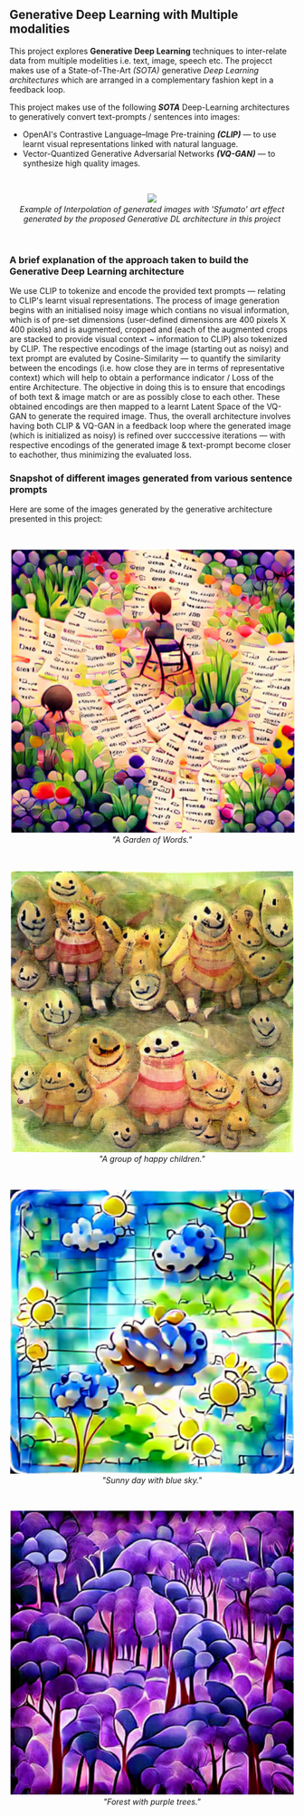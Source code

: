<h2>Generative Deep Learning with Multiple modalities</h2>

This project explores <b>Generative Deep Learning</b> techniques to inter-relate data from multiple modelities i.e. text, image, speech etc. The projecct makes use of a State-of-The-Art <em>(SOTA)</em> generative <em>Deep Learning architectures</em> which are arranged in a complementary fashion kept in a feedback loop.

This project makes use of the following <b><em>SOTA</em></b> Deep-Learning architectures to generatively convert text-prompts / sentences into images:

- OpenAI's Contrastive Language–Image Pre-training <b><em>(CLIP)</em></b> — to use learnt visual representations linked with natural language.
- Vector-Quantized Generative Adversarial Networks <b><em>(VQ-GAN)</em></b> — to synthesize high quality images.

<br>

<p align="center">
  <img src="./generated_examples/interpolation2.gif" />
  <br><em>Example of Interpolation of generated images with 'Sfumato' art effect generated by the proposed Generative DL architecture in this project</em>
</p>

<br>

<h3>A brief explanation of the approach taken to build the Generative Deep Learning architecture</h3>

We use CLIP to tokenize and encode the provided text prompts — relating to CLIP's learnt visual representations. The process of image generation begins with an initialised noisy image which contians no visual information, which is of pre-set dimensions (user-defined dimensions are 400 pixels X 400 pixels) and is augmented, cropped and (each of the augmented crops are stacked to provide visual context ~ information to CLIP) also tokenized by CLIP. The respective encodings of the image (starting out as noisy) and text prompt are evaluted by Cosine-Similarity — to quantify the similarity between the encodings (i.e. how close they are in terms of representative context) which will help to obtain a performance indicator / Loss of the entire Architecture. The objective in doing this is to ensure that encodings of both text & image match or are as possibly close to each other.
These obtained encodings are then mapped to a learnt Latent Space of the VQ-GAN to generate the required image. Thus, the overall architecture involves having both CLIP & VQ-GAN in a feedback loop where the generated image (which is initialized as noisy) is refined over succcessive iterations — with respective encodings of the generated image & text-prompt become closer to eachother, thus minimizing the evaluated loss.

<h3>Snapshot of different images generated from various sentence prompts</h3>

Here are some of the images generated by the generative architecture presented in this project:

<br>

<p align="center">
  <img src="https://github.com/indropal/GenerativeDeepLearningwithMultimodality/blob/main/generated_examples/GardenofWords.png"/>
  <br><em>"A Garden of Words."</em>
</p>

<br>

<p align="center">
  <img src="https://github.com/indropal/GenerativeDeepLearningwithMultimodality/blob/main/generated_examples/GroupHappySmilingFriends.png"/>
  <br><em>"A group of happy children."</em>
</p>

<br>

<p align="center">
  <img src="https://github.com/indropal/GenerativeDeepLearningwithMultimodality/blob/main/generated_examples/SunnyDayBlueSky.png"/>
  <br><em>"Sunny day with blue sky."</em>
</p>

<br>

<p align="center">
  <img src="https://github.com/indropal/GenerativeDeepLearningwithMultimodality/blob/main/generated_examples/ForestwithPurpleTrees.png"/>
  <br><em>"Forest with purple trees."</em>
</p>

